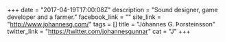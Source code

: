 +++
date = "2017-04-19T17:00:08Z"
description = "Sound designer, game developer and a farmer."
facebook_link = ""
site_link = "http://www.johannesg.com/"
tags = []
title = "Jóhannes G. Þorsteinsson"
twitter_link = "https://twitter.com/johannesgunnar"
cat = "J"
+++
